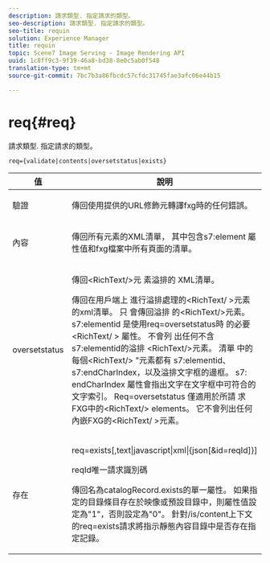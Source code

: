 ```yaml
---
description: 請求類型. 指定請求的類型。
seo-description: 請求類型. 指定請求的類型。
seo-title: requin
solution: Experience Manager
title: requin
topic: Scene7 Image Serving - Image Rendering API
uuid: 1c8ff9c3-9f39-46a8-bd38-8e0c5ab0f548
translation-type: tm+mt
source-git-commit: 7bc7b3a86fbcdc57cfdc31745fae3afc06e44b15

---
```



# req{#req}

請求類型. 指定請求的類型。

`req={validate|contents|oversetstatus|exists}`

<table id="table_F39239E5244746DB9F253BB0D5E85D54"> 
 <thead> 
  <tr> 
   <th colname="col1" class="entry"> 值 </th> 
   <th colname="col2" class="entry"> 說明 </th> 
  </tr> 
 </thead>
 <tbody> 
  <tr> 
   <td colname="col1"> <p> <span class="codeph"> 驗證</span> </p> </td> 
   <td colname="col2"> <p> 傳回使用提供的URL修飾元轉譯fxg時的任何錯誤。 </p> </td> 
  </tr> 
  <tr> 
   <td colname="col1"> <p> <span class="codeph"> 內容</span> </p> </td> 
   <td colname="col2"> <p> 傳回所有元素的XML清單， <span class="codeph"> 其中包含s7:element</span> 屬性值和fxg檔案中所有頁面的清單。 </p> </td> 
  </tr> 
  <tr> 
   <td colname="col1"> <p> <span class="codeph"> oversetstatus</span> </p> </td> 
   <td colname="col2"> <p>傳回&lt;RichText/&gt;元 <span class="codeph"> 素溢排的</span> XML清單。 </p> <p>傳回在用戶端上 <span class="+ topic/ph pr-d/codeph codeph"> 進行溢排處理的&lt;RichText/</span> &gt;元素的xml清單。 只 <span class="+ topic/ph pr-d/codeph codeph"> 會傳回溢排</span> 的&lt;RichText/&gt;元素。 <span class="+ topic/ph pr-d/codeph codeph"> s7:elementid</span> 是使用req=oversetstatus時 <span class="+ topic/ph pr-d/codeph codeph"> 的必要&lt;RichText/</span> &gt; <span class="+ topic/ph pr-d/codeph codeph"> 屬性</span>。 不會列 <span class="+ topic/ph pr-d/codeph codeph"> 出任何不含</span><span class="+ topic/ph pr-d/codeph codeph"> s7:elementid的溢排</span> &lt;RichText/&gt;元素。 清單 <span class="+ topic/ph pr-d/codeph codeph"> 中的每個&lt;RichText/&gt;</span> "元素都有 <span class="+ topic/ph pr-d/codeph codeph"> s7:elementid</span>、 <span class="+ topic/ph pr-d/codeph codeph"> s7:endCharIndex</span>，以及溢排文字框的邊框。 s7: <span class="+ topic/ph pr-d/codeph codeph"> endCharIndex</span> 屬性會指出文字在文字框中可符合的文字索引。 <span class="+ topic/ph pr-d/codeph codeph"> Req=oversetstatus</span> 僅適用於所請 <span class="+ topic/ph pr-d/codeph codeph"> 求FXG中的&lt;RichText/&gt;</span> elements。 它不會列出任何 <span class="+ topic/ph pr-d/codeph codeph"> 內嵌FXG的&lt;RichText/</span> &gt;元素。 </p> </td> 
  </tr> 
  <tr> 
   <td colname="col1"> <p> <span class="codeph"> 存在</span> </p> </td> 
   <td colname="col2"> <p> <span class="codeph"> req=exists[,text|javascript|xml|{json[&amp;id=reqId]}]</span> </p> <p>reqId唯一請求識別碼 </p> <p>傳回名為catalogRecord.exists的單一屬性。 如果指定的目錄條目存在於映像或預設目錄中，則屬性值設定為"1"，否則設定為"0"。 針對/is/content上下文的req=exists請求將指示靜態內容目錄中是否存在指定記錄。 </p> </td> 
  </tr> 
 </tbody> 
</table>

